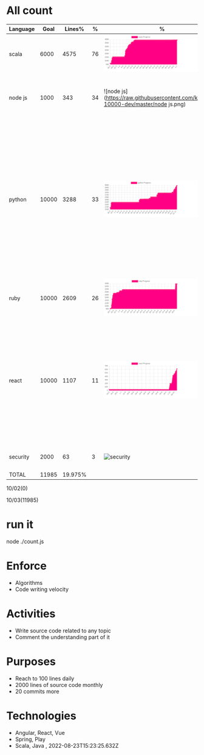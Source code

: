 # All count
|Language|Goal|Lines%|%|%|%|Subjects|
|----------|-------|-------|--------|--------|--------|--------|
|scala|6000|4575|76|![scala](https://raw.githubusercontent.com/kapit4n/l-10000-dev/master/scala.png)|play framework, akka, collections|generators 18 08 2022, inheritance 18 08 2022, HelloWorld|
|node js|1000|343|34|![node js](https://raw.githubusercontent.com/kapit4n/l-10000-dev/master/node js.png)|migrations, ruby on rails, presenters, models|graphql node 04 08 2022, interview questions 01 08 22, oop 01 08 22, oop 02 08 22|
|python|10000|3288|33|![python](https://raw.githubusercontent.com/kapit4n/l-10000-dev/master/python.png)|collections, |advanced 17 08 2022, algorithms, authentication jwt, authentication vs autorization, aws s3 boto3, django pdf, django tips, g cloud storage, login django, login flask, micropython exmaple, mysql, tensorflow example, unit tests, web3, yield, auth0, jwt example, face recognition, video face recognition|
|ruby|10000|2609|26|![ruby](https://raw.githubusercontent.com/kapit4n/l-10000-dev/master/ruby.png)|migrations, ruby on rails, presenters, models|ruby rails controllers, ruby rails models, ruby rails queries|
|react|10000|1107|11|![react](https://raw.githubusercontent.com/kapit4n/l-10000-dev/master/react.png)|Testing, builds|18 new features, custom hook session, oop 02 08 22, react context local staorage, react context update, react context, react custom hook, react hooks tips, react hooks, redux 02 08 22, styles over js 04 08 2022, login logout redux, components|
|security|2000|63|3|![security](https://raw.githubusercontent.com/kapit4n/l-10000-dev/master/security.png)|react, website|hello world, react application, secure+website|
|TOTAL|11985|19.975%|
10/02(0)

10/03(11985)


  # run it
  node ./count.js
      
# Enforce
  * Algorithms
  * Code writing velocity
  
  # Activities
  * Write source code related to any topic
  * Comment the understanding part of it
      
  # Purposes
  * Reach to 100 lines daily
  * 2000 lines of source code monthly
  * 20 commits more
  
  # Technologies
  * Angular, React, Vue
  * Spring, Play
  * Scala, Java
  , 2022-08-23T15:23:25.632Z
